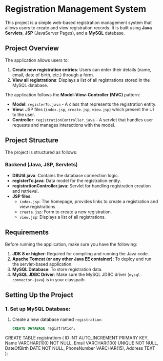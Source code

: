 # Registration Management System

This project is a simple web-based registration management system that allows users to create and view registration records. It is built using **Java Servlets**, **JSP** (JavaServer Pages), and a **MySQL** database.

## Project Overview

The application allows users to:
1. **Create new registration entries**: Users can enter their details (name, email, date of birth, etc.) through a form.
2. **View all registrations**: Displays a list of all registrations stored in the MySQL database.

The application follows the **Model-View-Controller (MVC)** pattern:
- **Model**: `registerTo.java` - A class that represents the registration entity.
- **View**: JSP files (`index.jsp`, `create.jsp`, `view.jsp`) which present the UI to the user.
- **Controller**: `registrationController.java` - A servlet that handles user requests and manages interactions with the model.

## Project Structure

The project is structured as follows:


### Backend (Java, JSP, Servlets)
- **DBUtil.java**: Contains the database connection logic.
- **registerTo.java**: Data model for the registration entity.
- **registrationController.java**: Servlet for handling registration creation and retrieval.
- **JSP files**:
  - `index.jsp`: The homepage, provides links to create a registration and view registrations.
  - `create.jsp`: Form to create a new registration.
  - `view.jsp`: Displays a list of all registrations.

## Requirements

Before running the application, make sure you have the following:
1. **JDK 8 or higher**: Required for compiling and running the Java code.
2. **Apache Tomcat (or any other Java EE container)**: To deploy and run the servlet-based application.
3. **MySQL Database**: To store registration data.
4. **MySQL JDBC Driver**: Make sure the MySQL JDBC driver (`mysql-connector-java`) is in your classpath.

## Setting Up the Project

### 1. **Set up MySQL Database**:

1. Create a new database named `registration`:
   ```sql
   CREATE DATABASE registration;
CREATE TABLE registratiom (
    ID INT AUTO_INCREMENT PRIMARY KEY,
    Name VARCHAR(100) NOT NULL,
    Email VARCHAR(100) UNIQUE NOT NULL,
    DateOfBirth DATE NOT NULL,
    PhoneNumber VARCHAR(15),
    Address TEXT
);



